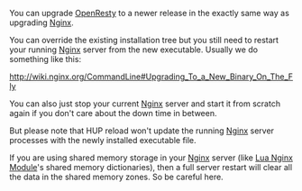 <!---
    @title         Upgrading
    @creator       Yichun Zhang
    @created       2013-08-26 23:21 GMT
    @modifier      Yichun Zhang
    @modifier_link yichun-zhang
    @modified      2013-08-26 23:24 GMT
    @changes       3
--->

You can upgrade [OpenResty](openresty.html) to a newer release in the exactly same way as upgrading [Nginx](nginx.html).

You can override the existing installation tree but you still need to restart your running [Nginx](nginx.html) server from the new executable. Usually we do something like this:

http://wiki.nginx.org/CommandLine#Upgrading_To_a_New_Binary_On_The_Fly

You can also just stop your current [Nginx](nginx.html) server and start it from scratch again if you don't care about the down time in between.

But please note that HUP reload won't update the running [Nginx](nginx.html) server processes with the newly installed executable file.

If you are using shared memory storage in your [Nginx](nginx.html) server (like [Lua Nginx Module](lua-nginx-module.html)'s shared memory dictionaries), then a full server restart will clear all the data in the shared memory zones. So be careful here.
